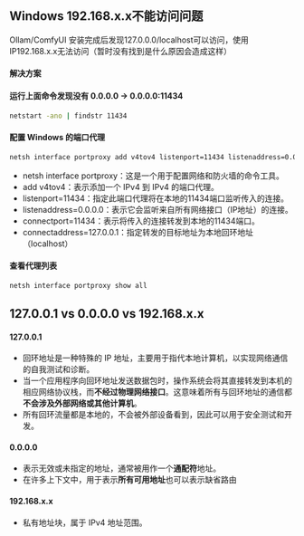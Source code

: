 ## Windows 192.168.x.x不能访问问题
Ollam/ComfyUI 安装完成后发现127.0.0.0/localhost可以访问，使用IP192.168.x.x无法访问（暂时没有找到是什么原因会造成这样）

#### 解决方案
#### 运行上面命令发现没有 0.0.0.0 -> 0.0.0.0:11434
```bash
netstart -ano | findstr 11434
```

#### 配置 Windows 的端口代理
```bash
netsh interface portproxy add v4tov4 listenport=11434 listenaddress=0.0.0.0 connectport=11434 connectaddress=127.0.0.1
```

- netsh interface portproxy：这是一个用于配置网络和防火墙的命令工具。
- add v4tov4：表示添加一个 IPv4 到 IPv4 的端口代理。
- listenport=11434：指定此端口代理将在本地的11434端口监听传入的连接。
- listenaddress=0.0.0.0：表示它会监听来自所有网络接口（IP地址）的连接。
- connectport=11434：表示将传入的连接转发到本地的11434端口。
- connectaddress=127.0.0.1：指定转发的目标地址为本地回环地址（localhost）

#### 查看代理列表
```bash
netsh interface portproxy show all
```

## 127.0.0.1 vs 0.0.0.0 vs 192.168.x.x

#### 127.0.0.1 
- 回环地址是一种特殊的 IP 地址，主要用于指代本地计算机，以实现网络通信的自我测试和诊断。
- 当一个应用程序向回环地址发送数据包时，操作系统会将其直接转发到本机的相应网络协议栈，而**不经过物理网络接口**。这意味着所有与回环地址的通信都**不会涉及外部网络或其他计算机**。
- 所有回环流量都是本地的，不会被外部设备看到，因此可以用于安全测试和开发。

#### 0.0.0.0 
- 表示无效或未指定的地址，通常被用作一个**通配符**地址。
- 在许多上下文中，用于表示**所有可用地址**也可以表示缺省路由

#### 192.168.x.x
- 私有地址块，属于 IPv4 地址范围。


